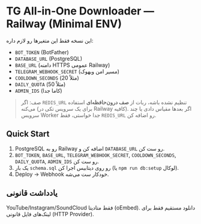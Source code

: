 # TG All‑in‑One Downloader — Railway (Minimal ENV)

این نسخه فقط این متغیرها رو لازم داره:
- `BOT_TOKEN` (BotFather)
- `DATABASE_URL` (PostgreSQL)
- `BASE_URL` (دامنه HTTPS عمومی Railway)
- `TELEGRAM_WEBHOOK_SECRET` (مسیر امن وبهوک)
- `COOLDOWN_SECONDS` (مثلاً 20)
- `DAILY_QUOTA` (مثلاً 50)
- `ADMIN_IDS` (کاما جدا)

> صف: اگر `REDIS_URL` تنظیم نشده باشه، ربات از **صف درون‌حافظه‌ای** استفاده می‌کنه (برای یک سرویس تکی در Railway کافیه). اگر بعدها مقیاس دادی یا چند سرویس Worker جدا خواستی، فقط `REDIS_URL` رو اضافه کن.

## Quick Start
1) PostgreSQL رو به Railway اضافه کن و `DATABASE_URL` رو ست کن.
2) `BOT_TOKEN`, `BASE_URL`, `TELEGRAM_WEBHOOK_SECRET`, `COOLDOWN_SECONDS`, `DAILY_QUOTA`, `ADMIN_IDS` رو ست کن.
3) یک بار `schema.sql` رو روی دیتابیس اجرا کن (یا `npm run db:setup` لوکال).
4) Deploy → Webhook خودکار ست می‌شه.

## یادداشت قانونی
YouTube/Instagram/SoundCloud فقط متادیتا (oEmbed). دانلود مستقیم فقط برای لینک‌های فایل قانونی (HTTP Provider).
